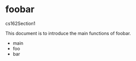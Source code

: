 # foobar
cs162Section1

This document is to introduce the main functions of foobar.
  * main
  * foo
  * bar
